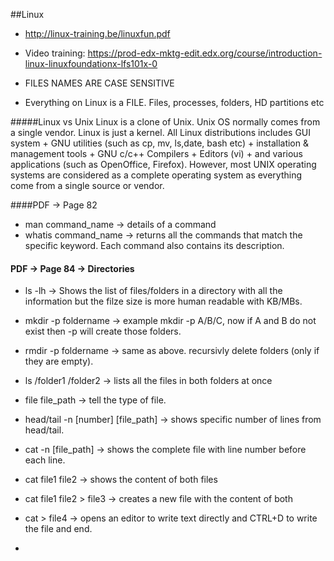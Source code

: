 ##Linux

- http://linux-training.be/linuxfun.pdf
- Video training: https://prod-edx-mktg-edit.edx.org/course/introduction-linux-linuxfoundationx-lfs101x-0

- FILES NAMES ARE CASE SENSITIVE
- Everything on Linux is a FILE. Files, processes, folders, HD partitions etc

#####Linux vs Unix
Linux is a clone of Unix. Unix OS normally comes from a single vendor.
Linux is just a kernel. All Linux distributions includes GUI system + GNU utilities (such as cp, mv, ls,date, bash etc) + installation & management tools + GNU c/c++ Compilers + Editors (vi) + and various applications (such as OpenOffice, Firefox). However, most UNIX operating systems are considered as a complete operating system as everything come from a single source or vendor.


####PDF -> Page 82
- man command_name -> details of a command
- whatis command_name -> returns all the commands that match the specific keyword. Each command also contains its description.

#### PDF -> Page 84 -> Directories
- ls -lh -> Shows the list of files/folders in a directory with all the information but the filze size is more human readable with KB/MBs.
- mkdir -p foldername -> example mkdir -p A/B/C, now if A and B do not exist then -p will create those folders.
- rmdir -p foldername -> same as above. recursivly delete folders (only if they are empty).
- ls /folder1 /folder2 -> lists all the files in both folders at once
- file file_path -> tell the type of file.
- head/tail -n [number] [file_path] -> shows specific number of lines from head/tail.
- cat -n [file_path] -> shows the complete file with line number before each line.
- cat file1 file2 -> shows the content of both files
- cat file1 file2 > file3 -> creates a new file with the content of both
- cat > file4 -> opens an editor to write text directly and CTRL+D to write the file and end.

-


